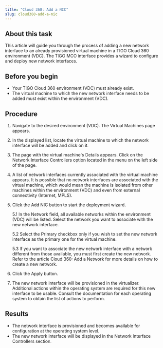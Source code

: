 ```yaml
---
title: "Cloud 360: Add a NIC"
slug: cloud360-add-a-nic
---
```


## About this task

This article will guide you through the process of adding a new network interface to an already provisioned virtual machine in a TIGO Cloud 360 environment (VDC). The TIGO MCO interface provides a wizard to configure and deploy new network interfaces.

## Before you begin

- Your TIGO Cloud 360 environment (VDC) must already exist.
- The virtual machine to which the new network interface needs to be added must exist within the environment (VDC).

## Procedure

1. Navigate to the desired environment (VDC). The Virtual Machines page appears.

2. In the displayed list, locate the virtual machine to which the network interface will be added and click on it.

3. The page with the virtual machine's Details appears. Click on the Network Interface Controllers option located in the menu on the left side of the page.

4. A list of network interfaces currently associated with the virtual machine appears. It is possible that no network interfaces are associated with the virtual machine, which would mean the machine is isolated from other machines within the environment (VDC) and even from external connectivity (Internet, MPLS).

5. Click the Add NIC button to start the deployment wizard.

    5.1 In the Network field, all available networks within the environment (VDC) will be listed. Select the network you want to associate with the new network interface.

    5.2 Select the Primary checkbox only if you wish to set the new network interface as the primary one for the virtual machine.

    5.3 If you want to associate the new network interface with a network different from those available, you must first create the new network. Refer to the article Cloud 360: Add a Network for more details on how to create a new network.

6. Click the Apply button.

7. The new network interface will be provisioned in the virtualizer. Additional actions within the operating system are required for this new interface to be usable. Consult the documentation for each operating system to obtain the list of actions to perform.

## Results

- The network interface is provisioned and becomes available for configuration at the operating system level.
- The new network interface will be displayed in the Network Interface Controllers section.
